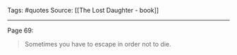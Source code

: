 Tags: #quotes 
Source: [[The Lost Daughter - book]]
********************************************************
Page 69:

> Sometimes you have to escape in order not to die.